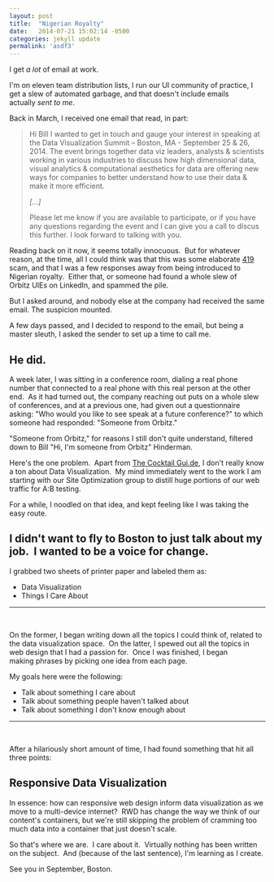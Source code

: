 ```yaml
---
layout: post
title:  "Nigerian Royalty"
date:   2014-07-21 15:02:14 -0500
categories: jekyll update
permalink: 'asdf3'
---
```

I get <em>a lot</em> of email at work.

I'm on eleven team distribution lists, I run our UI community of practice, I get a slew of automated garbage, and that doesn't include emails actually <em>sent to me</em>.

Back in March, I received one email that read, in part:
<blockquote>
<p class="p1"><span class="s1">Hi Bill
</span>I wanted to get in touch and gauge your interest in speaking at the Data Visualization Summit – Boston, MA - September 25 &amp; 26, 2014.
The event brings together data viz leaders, analysts &amp; scientists working in various industries to discuss how high dimensional data, visual analytics &amp; computational aesthetics for data are offering new ways for companies to better understand how to use their data &amp; make it more efficient.</p>
<p class="p1"><em>[...]</em></p>
<p class="p1">Please let me know if you are available to participate, or if you have any questions regarding the event and I can give you a call to discus this further.
I look forward to talking with you.</p>
</blockquote>
<p class="p1">Reading back on it now, it seems totally innocuous.  But for whatever reason, at the time, all I could think was that this was some elaborate <a href="http://en.wikipedia.org/wiki/419_scams" target="_blank">419</a> scam, and that I was a few responses away from being introduced to Nigerian royalty.  Either that, or someone had found a whole slew of Orbitz UIEs on LinkedIn, and spammed the pile.</p>
<p class="p1">But I asked around, and nobody else at the company had received the same email. The suspicion mounted.</p>
<p class="p1">A few days passed, and I decided to respond to the email, but being a master sleuth, I asked the sender to set up a time to call me.</p>

<h2 class="p1">He did.</h2>
<p class="p1">A week later, I was sitting in a conference room, dialing a real phone number that connected to a real phone with this real person at the other end.  As it had turned out, the company reaching out puts on a whole slew of conferences, and at a previous one, had given out a questionnaire asking: "Who would you like to see speak at a future conference?" to which someone had responded: "Someone from Orbitz."</p>
<p class="p1">"Someone from Orbitz," for reasons I still don't quite understand, filtered down to Bill "Hi, I'm someone from Orbitz" Hinderman.</p>
<p class="p1">Here's the one problem.  Apart from <a href="http://thecocktailgui.de" target="_blank">The Cocktail Gui.de</a>, I don't really know a ton about Data Visualization.  My mind immediately went to the work I am starting with our Site Optimization group to distill huge portions of our web traffic for A:B testing.</p>
<p class="p1">For a while, I noodled on that idea, and kept feeling like I was taking the easy route.</p>

<h2 class="p1">I didn't want to fly to Boston to just talk about my job.  I wanted to be a voice for change.</h2>
<p class="p1">I grabbed two sheets of printer paper and labeled them as:</p>

<ul>
	<li class="p1">Data Visualization</li>
	<li class="p1">Things I Care About</li>
</ul>

<hr />

&nbsp;

On the former, I began writing down all the topics I could think of, related to the data visualization space.  On the latter, I spewed out all the topics in web design that I had a passion for.  Once I was finished, I began making phrases by picking one idea from each page.

My goals here were the following:
<ul>
	<li>Talk about something I care about</li>
	<li>Talk about something people haven't talked about</li>
	<li>Talk about something I don't know enough about</li>
</ul>

<hr />

&nbsp;
<p class="p1">After a hilariously short amount of time, I had found something that hit all three points:</p>

<h2 class="p1">Responsive Data Visualization</h2>
In essence: how can responsive web design inform data visualization as we move to a multi-device internet?  RWD has change the way we think of our content's containers, but we're still skipping the problem of cramming too much data into a container that just doesn't scale.

So that's where we are.  I care about it.  Virtually nothing has been written on the subject.  And (because of the last sentence), I'm learning as I create.

See you in September, Boston.
